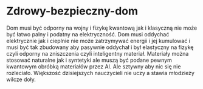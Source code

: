 # Zdrowy-bezpieczny-dom
Dom musi być odporny na wojny i fizykę kwantową jak i klasyczną nie może być łatwo palny i podatny na elektryczność.
Dom musi oddychać elektrycznie jak i cieplnie nie może zatrzymywać energii i jej kumulować i musi być tak zbudowany aby pasywnie oddychał i był elastyczny na fizykę czyli odporny na zniszczenia czyli inteligentny materiał. Materiały można stosować naturalne jak i syntetyki ale muszą być podane pewnym kwantowym obróbką materiałów przez AI. Ale sztywny aby nic się nie rozleciało. Większość dzisiejszych nauczycieli nie uczy a stawia młodzieży wilcze doły.
